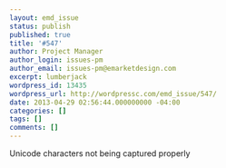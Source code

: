 ```yaml
---
layout: emd_issue
status: publish
published: true
title: '#547'
author: Project Manager
author_login: issues-pm
author_email: issues-pm@emarketdesign.com
excerpt: lumberjack
wordpress_id: 13435
wordpress_url: http://wordpressc.com/emd_issue/547/
date: 2013-04-29 02:56:44.000000000 -04:00
categories: []
tags: []
comments: []
---
```

Unicode characters not being captured properly
